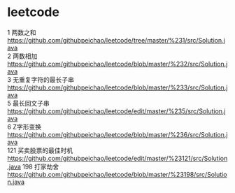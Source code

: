 # leetcode
1 两数之和 https://github.com/githubpeichao/leetcode/tree/master/%231/src/Solution.java  
2 两数相加 https://github.com/githubpeichao/leetcode/blob/master/%232/src/Solution.java  
3 无重复字符的最长子串 https://github.com/githubpeichao/leetcode/blob/master/%233/src/Solution.java  
5 最长回文子串 https://github.com/githubpeichao/leetcode/edit/master/%235/src/Solution.java  
6 Z字形变换 https://github.com/githubpeichao/leetcode/blob/master/%236/src/Solution.java  
121 买卖股票的最佳时机 https://github.com/githubpeichao/leetcode/edit/master/%23121/src/Solution.java
198 打家劫舍 https://github.com/githubpeichao/leetcode/blob/master/%23198/src/Solution.java
